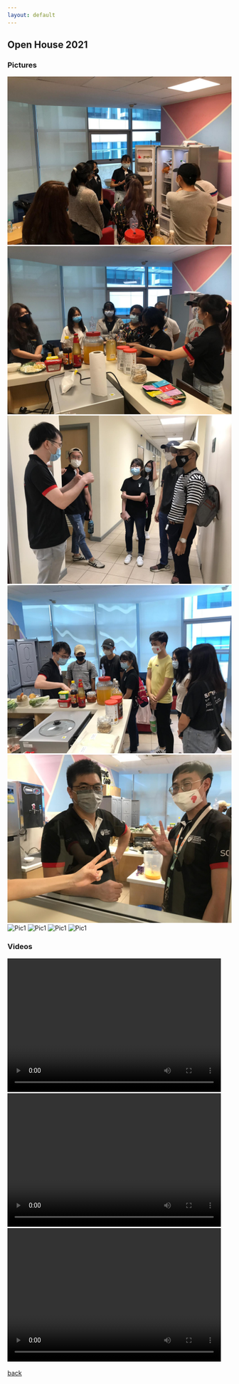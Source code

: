 ```yaml
---
layout: default
---
```


## Open House 2021

### Pictures

![Pic1](Pictures/z1.jpeg)
![Pic1](Pictures/z2.jpeg)
![Pic1](Pictures/z3.jpeg)
![Pic1](Pictures/z4.jpeg)
![Pic1](Pictures/z5.jpeg)
![Pic1](Pictures/z6.jpeg)
![Pic1](Pictures/z7.jpeg)
![Pic1](Pictures/z8.jpeg)
![Pic1](Pictures/z9.jpeg)

### Videos

<video src="Pictures/z1.mp4" width="480" height="300" controls preload></video>
<video src="Pictures/z2.mp4" width="480" height="300" controls preload></video>
<video src="Pictures/z3.mp4" width="480" height="300" controls preload></video>

[back](./)
